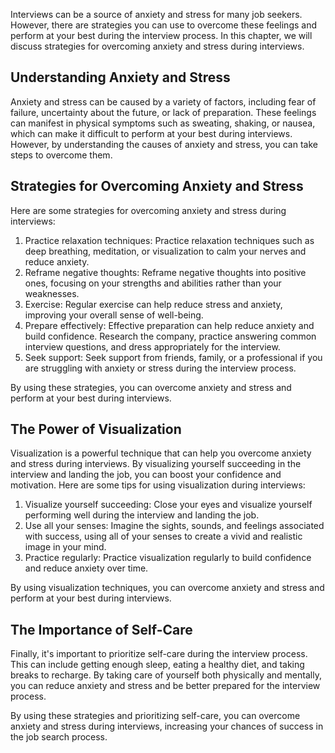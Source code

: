 
Interviews can be a source of anxiety and stress for many job seekers. However, there are strategies you can use to overcome these feelings and perform at your best during the interview process. In this chapter, we will discuss strategies for overcoming anxiety and stress during interviews.

Understanding Anxiety and Stress
--------------------------------

Anxiety and stress can be caused by a variety of factors, including fear of failure, uncertainty about the future, or lack of preparation. These feelings can manifest in physical symptoms such as sweating, shaking, or nausea, which can make it difficult to perform at your best during interviews. However, by understanding the causes of anxiety and stress, you can take steps to overcome them.

Strategies for Overcoming Anxiety and Stress
--------------------------------------------

Here are some strategies for overcoming anxiety and stress during interviews:

1. Practice relaxation techniques: Practice relaxation techniques such as deep breathing, meditation, or visualization to calm your nerves and reduce anxiety.
2. Reframe negative thoughts: Reframe negative thoughts into positive ones, focusing on your strengths and abilities rather than your weaknesses.
3. Exercise: Regular exercise can help reduce stress and anxiety, improving your overall sense of well-being.
4. Prepare effectively: Effective preparation can help reduce anxiety and build confidence. Research the company, practice answering common interview questions, and dress appropriately for the interview.
5. Seek support: Seek support from friends, family, or a professional if you are struggling with anxiety or stress during the interview process.

By using these strategies, you can overcome anxiety and stress and perform at your best during interviews.

The Power of Visualization
--------------------------

Visualization is a powerful technique that can help you overcome anxiety and stress during interviews. By visualizing yourself succeeding in the interview and landing the job, you can boost your confidence and motivation. Here are some tips for using visualization during interviews:

1. Visualize yourself succeeding: Close your eyes and visualize yourself performing well during the interview and landing the job.
2. Use all your senses: Imagine the sights, sounds, and feelings associated with success, using all of your senses to create a vivid and realistic image in your mind.
3. Practice regularly: Practice visualization regularly to build confidence and reduce anxiety over time.

By using visualization techniques, you can overcome anxiety and stress and perform at your best during interviews.

The Importance of Self-Care
---------------------------

Finally, it's important to prioritize self-care during the interview process. This can include getting enough sleep, eating a healthy diet, and taking breaks to recharge. By taking care of yourself both physically and mentally, you can reduce anxiety and stress and be better prepared for the interview process.

By using these strategies and prioritizing self-care, you can overcome anxiety and stress during interviews, increasing your chances of success in the job search process.
